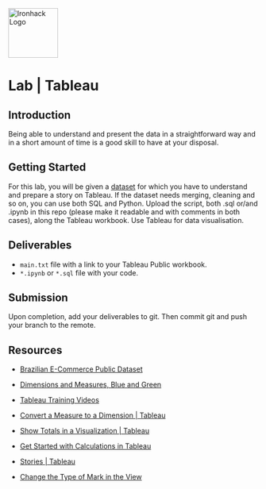 <img src="https://bit.ly/2VnXWr2" alt="Ironhack Logo" width="100"/>

# Lab | Tableau

## Introduction

Being able to understand and present the data in a straightforward way and in a short amount of time is a good skill to have at your disposal.


## Getting Started

For this lab, you will be given a [dataset](https://www.kaggle.com/olistbr/brazilian-ecommerce) for which you have to understand and prepare a story on Tableau. If the dataset needs merging, cleaning and so on, you can use both SQL and Python. Upload the script, both .sql or/and .ipynb in this repo (please make it readable and with comments in both cases), along the Tableau workbook. Use Tableau for data visualisation.

## Deliverables

- `main.txt` file with a link to your Tableau Public workbook.
- `*.ipynb` or `*.sql` file with your code.

## Submission

Upon completion, add your deliverables to git. Then commit git and push your branch to the remote.

## Resources

- [Brazilian E-Commerce Public Dataset](https://www.kaggle.com/olistbr/brazilian-ecommerce)

- [Dimensions and Measures, Blue and Green](https://onlinehelp.tableau.com/current/pro/desktop/en-us/datafields_typesandroles.htm)

- [Tableau Training Videos](https://www.tableau.com/learn/training)

- [Convert a Measure to a Dimension | Tableau](https://onlinehelp.tableau.com/current/pro/desktop/en-us/datafields_typesandroles_convertdimtomeas.htm)

- [Show Totals in a Visualization | Tableau](https://onlinehelp.tableau.com/current/pro/desktop/en-us/calculations_totals_grandtotal_turnon.htm)

- [Get Started with Calculations in Tableau](https://onlinehelp.tableau.com/current/pro/desktop/en-us/calculations_calculatedfields_create.htm)

- [Stories | Tableau](https://onlinehelp.tableau.com/current/pro/desktop/en-us/stories.htm)

- [Change the Type of Mark in the View](https://onlinehelp.tableau.com/current/pro/desktop/en-us/viewparts_marks_marktypes.htm)